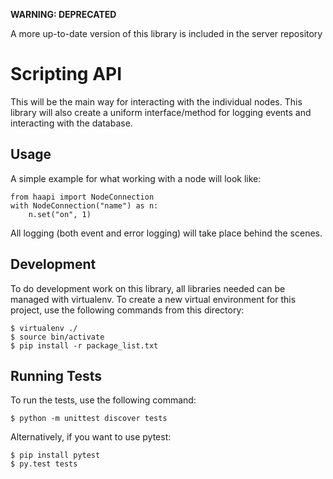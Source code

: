 **WARNING: DEPRECATED**

A more up-to-date version of this library is included in the server repository


Scripting API
=============

This will be the main way for interacting with the individual nodes. This
library will also create a uniform interface/method for logging events and
interacting with the database.


Usage
-----

A simple example for what working with a node will look like:

    from haapi import NodeConnection
    with NodeConnection("name") as n:
        n.set("on", 1)

All logging (both event and error logging) will take place behind the scenes.


Development
-----------

To do development work on this library, all libraries needed can be managed
with virtualenv. To create a new virtual environment for this project, use the
following commands from this directory:

    $ virtualenv ./
    $ source bin/activate
    $ pip install -r package_list.txt


Running Tests
-------------

To run the tests, use the following command:

    $ python -m unittest discover tests

Alternatively, if you want to use pytest:

    $ pip install pytest
    $ py.test tests



